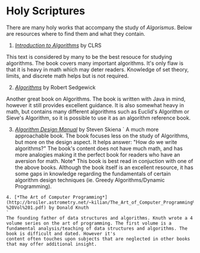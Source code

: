 # Holy Scriptures

There are many holy works that accompany the study of *Algorismus*. Below are resources where to find them and what they contain.

   1. [*Introduction to Algorithms*](http://web.karabuk.edu.tr/hakankutucu/CME222/MIT[1].Press.Introduction.to.Algorithms.2nd.Edition.eBook-TLFeBOOK.pdf) by CLRS

   This text is considered by many to be the best resouce for studying algorithms. The book covers many important algorithms. It's only flaw is that it is heavy in math which may deter readers. Knowledge of set theory, limits, and discrete math helps but is not required.

   2. [*Algorithms*](http://www.cs.bu.edu/~snyder/cs112/CourseMaterials/AlgorithmsChapterOne.pdf) by Robert Sedgewick

   Another great book on Algorithms. The book is written with Java in mind, however it still provides excellent guidance. It is also somewhat heavy in math, but contains many different algorithms such as Euclid's Algorithm or Sieve's Algorithm, so it is possible to use it as an algorithm reference book.

   3. [*Algorithm Design Manual*](http://mimoza.marmara.edu.tr/~msakalli/cse706_12/SkienaTheAlgorithmDesignManual.pdf) by Steven Skiena
    `
    A much more approachable book. The book focuses less on the study of Algorithms, but more on the design aspect. It helps answer: "How do we write algorithms?" The book's content does not have much math, and has more analogies making it the perfect book for readers who have an aversion for math. Note* This book is best read in conjuction with one of the above books. Although the book itself is an excellent resource, it has some gaps in knowledge regarding the fundamentals of certain algorithm design techniques (ie. Greedy Algorithms/Dynamic Programming).

    4. [*The Art of Computer Programming*](http://broiler.astrometry.net/~kilian/The_Art_of_Computer_Programming%20-%20Vol%201.pdf) by Donald Knuth
    `
    The founding father of data structures and algorithms. Knuth wrote a 4 volume series on the art of programming. The first volume is a fundamental analysis/teaching of data structures and algorithms. The book is difficult and dated. However it's 
    content often touches upon subjects that are neglected in other books that may offer additional insight. 

